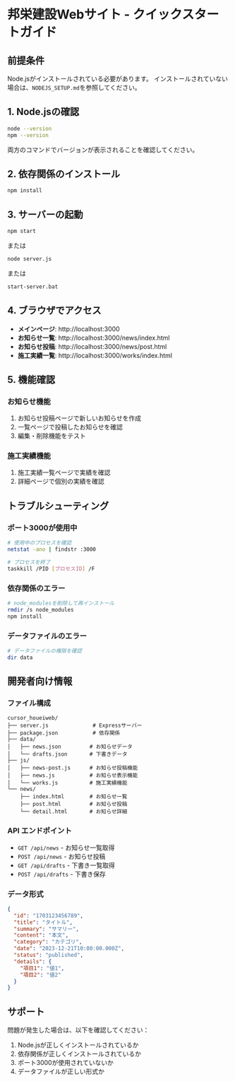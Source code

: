 # 邦栄建設Webサイト - クイックスタートガイド

## 前提条件

Node.jsがインストールされている必要があります。
インストールされていない場合は、`NODEJS_SETUP.md`を参照してください。

## 1. Node.jsの確認

```bash
node --version
npm --version
```

両方のコマンドでバージョンが表示されることを確認してください。

## 2. 依存関係のインストール

```bash
npm install
```

## 3. サーバーの起動

```bash
npm start
```

または

```bash
node server.js
```

または

```bash
start-server.bat
```

## 4. ブラウザでアクセス

- **メインページ**: http://localhost:3000
- **お知らせ一覧**: http://localhost:3000/news/index.html
- **お知らせ投稿**: http://localhost:3000/news/post.html
- **施工実績一覧**: http://localhost:3000/works/index.html

## 5. 機能確認

### お知らせ機能
1. お知らせ投稿ページで新しいお知らせを作成
2. 一覧ページで投稿したお知らせを確認
3. 編集・削除機能をテスト

### 施工実績機能
1. 施工実績一覧ページで実績を確認
2. 詳細ページで個別の実績を確認

## トラブルシューティング

### ポート3000が使用中
```bash
# 使用中のプロセスを確認
netstat -ano | findstr :3000

# プロセスを終了
taskkill /PID [プロセスID] /F
```

### 依存関係のエラー
```bash
# node_modulesを削除して再インストール
rmdir /s node_modules
npm install
```

### データファイルのエラー
```bash
# データファイルの権限を確認
dir data
```

## 開発者向け情報

### ファイル構成
```
cursor_houeiweb/
├── server.js              # Expressサーバー
├── package.json           # 依存関係
├── data/
│   ├── news.json         # お知らせデータ
│   └── drafts.json       # 下書きデータ
├── js/
│   ├── news-post.js      # お知らせ投稿機能
│   ├── news.js           # お知らせ表示機能
│   └── works.js          # 施工実績機能
└── news/
    ├── index.html        # お知らせ一覧
    ├── post.html         # お知らせ投稿
    └── detail.html       # お知らせ詳細
```

### API エンドポイント
- `GET /api/news` - お知らせ一覧取得
- `POST /api/news` - お知らせ投稿
- `GET /api/drafts` - 下書き一覧取得
- `POST /api/drafts` - 下書き保存

### データ形式
```json
{
  "id": "1703123456789",
  "title": "タイトル",
  "summary": "サマリー",
  "content": "本文",
  "category": "カテゴリ",
  "date": "2023-12-21T10:00:00.000Z",
  "status": "published",
  "details": {
    "項目1": "値1",
    "項目2": "値2"
  }
}
```

## サポート

問題が発生した場合は、以下を確認してください：
1. Node.jsが正しくインストールされているか
2. 依存関係が正しくインストールされているか
3. ポート3000が使用されていないか
4. データファイルが正しい形式か 